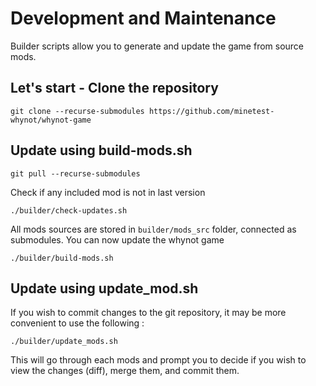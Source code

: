 # Development and Maintenance

Builder scripts allow you to generate and update the game from source mods.

## Let's start - Clone the repository

```
git clone --recurse-submodules https://github.com/minetest-whynot/whynot-game
```

## Update using build-mods.sh

```
git pull --recurse-submodules
```

Check if any included mod is not in last version

```
./builder/check-updates.sh
```

All mods sources are stored in `builder/mods_src` folder, connected as submodules. You can now update the whynot game

```
./builder/build-mods.sh
```

## Update using update_mod.sh

If you wish to commit changes to the git repository, it may be more convenient to use the following :

```
./builder/update_mods.sh
```

This will go through each mods and prompt you to decide if you wish to view the changes (diff), merge them, and commit them.